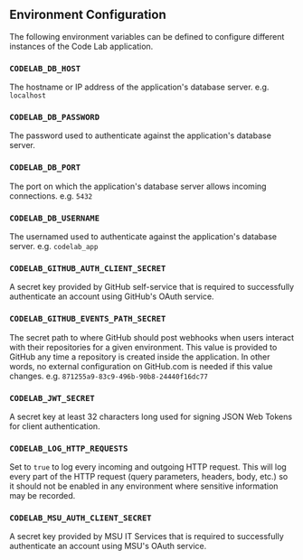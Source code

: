 ## Environment Configuration

The following environment variables can be defined to configure different
instances of the Code Lab application.

### `CODELAB_DB_HOST`

The hostname or IP address of the application's database server.
e.g. `localhost`

### `CODELAB_DB_PASSWORD`

The password used to authenticate against the application's database server.

### `CODELAB_DB_PORT`

The port on which the application's database server allows incoming connections.
e.g. `5432`

### `CODELAB_DB_USERNAME`

The usernamed used to authenticate against the application's database server.
e.g. `codelab_app`

### `CODELAB_GITHUB_AUTH_CLIENT_SECRET`

A secret key provided by GitHub self-service that is required to successfully
authenticate an account using GitHub's OAuth service.

### `CODELAB_GITHUB_EVENTS_PATH_SECRET`

The secret path to where GitHub should post webhooks when users interact with
their repositories for a given environment. This value is provided to GitHub
any time a repository is created inside the application. In other words, no
external configuration on GitHub.com is needed if this value changes.
e.g. `871255a9-83c9-496b-90b8-24440f16dc77`

### `CODELAB_JWT_SECRET`

A secret key at least 32 characters long used for signing JSON Web Tokens
for client authentication.

### `CODELAB_LOG_HTTP_REQUESTS`

Set to `true` to log every incoming and outgoing HTTP request. This will log
every part of the HTTP request (query parameters, headers, body, etc.) so it
should not be enabled in any environment where sensitive information may be
recorded.

### `CODELAB_MSU_AUTH_CLIENT_SECRET`

A secret key provided by MSU IT Services that is required to successfully
authenticate an account using MSU's OAuth service.
